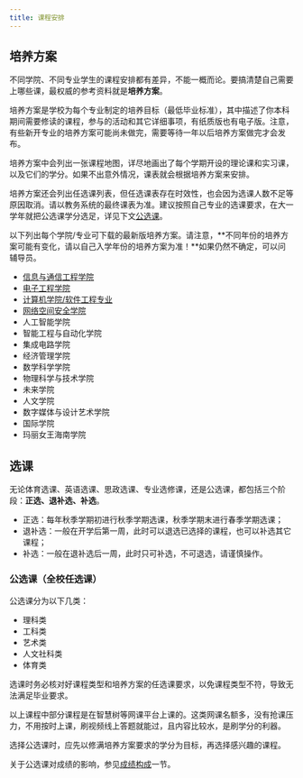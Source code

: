 ```yaml
---
title: 课程安排
---
```


## 培养方案

不同学院、不同专业学生的课程安排都有差异，不能一概而论。要搞清楚自己需要上哪些课，最权威的参考资料就是**培养方案**。

培养方案是学校为每个专业制定的培养目标（最低毕业标准），其中描述了你本科期间需要修读的课程，参与的活动和其它详细事项，有纸质版也有电子版。注意，有些新开专业的培养方案可能尚未做完，需要等待一年以后培养方案做完才会发布。

培养方案中会列出一张课程地图，详尽地画出了每个学期开设的理论课和实习课，以及它们的学分。如果不出意外情况，课表就会根据培养方案来安排。

培养方案还会列出任选课列表，但任选课表存在时效性，也会因为选课人数不足等原因取消。请以教务系统的最终课表为准。建议按照自己专业的选课要求，在大一学年就把公选课学分选足，详见下文[公选课](#公选课)。

以下列出每个学院/专业可下载的最新版培养方案。请注意，**不同年份的培养方案可能有变化，请以自己入学年份的培养方案为准！**如果仍然不确定，可以问辅导员。

- [信息与通信工程学院](https://sice.bupt.edu.cn/info/1039/1463.htm)
- [电子工程学院](https://see.bupt.edu.cn/info/1015/1886.htm)
- [计算机学院/软件工程专业](https://scs.bupt.edu.cn/info/1011/1736.htm)
- [网络空间安全学院](https://scss.bupt.edu.cn/info/1066/4523.htm)
- 人工智能学院
- 智能工程与自动化学院
- 集成电路学院
- 经济管理学院
- 数学科学学院
- 物理科学与技术学院
- 未来学院
- 人文学院
- 数字媒体与设计艺术学院
- 国际学院
- 玛丽女王海南学院

## 选课

无论体育选课、英语选课、思政选课、专业选修课，还是公选课，都包括三个阶段：**正选、退补选、补选**。

- 正选：每年秋季学期初进行秋季学期选课，秋季学期末进行春季学期选课；
- 退补选：一般在开学后第一周，此时可以退选已选择的课程，也可以补选其它课程；
- 补选：一般在退补选后一周，此时只可补选，不可退选，请谨慎操作。

### 公选课（全校任选课）

公选课分为以下几类：

- 理科类
- 工科类
- 艺术类
- 人文社科类
- 体育类

选课时务必核对好课程类型和培养方案的任选课要求，以免课程类型不符，导致无法满足毕业要求。

以上课程中部分课程是在智慧树等网课平台上课的。这类网课名额多，没有抢课压力，不用按时上课，刷视频线上答题就能过，且内容比较水，是刷学分的利器。

选择公选课时，应先以修满培养方案要求的学分为目标，再选择感兴趣的课程。

关于公选课对成绩的影响，参见[成绩构成](/学习生活/成绩构成/)一节。
